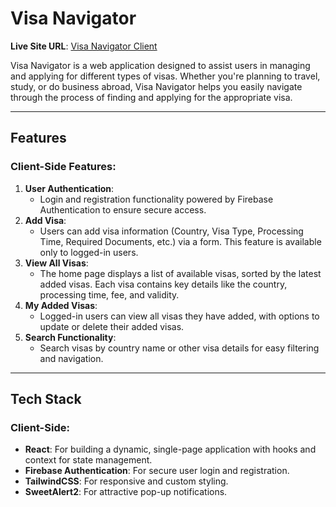 # Visa Navigator

**Live Site URL**: [Visa Navigator Client](https://visa-navigator-f6a31.web.app)

Visa Navigator is a web application designed to assist users in managing and applying for different types of visas. Whether you're planning to travel, study, or do business abroad, Visa Navigator helps you easily navigate through the process of finding and applying for the appropriate visa.

---

## **Features**

### **Client-Side Features**:
1. **User Authentication**: 
   - Login and registration functionality powered by Firebase Authentication to ensure secure access.
2. **Add Visa**: 
   - Users can add visa information (Country, Visa Type, Processing Time, Required Documents, etc.) via a form. This feature is available only to logged-in users.
3. **View All Visas**: 
   - The home page displays a list of available visas, sorted by the latest added visas. Each visa contains key details like the country, processing time, fee, and validity.
4. **My Added Visas**: 
   - Logged-in users can view all visas they have added, with options to update or delete their added visas.
5. **Search Functionality**:
   - Search visas by country name or other visa details for easy filtering and navigation.


---

## **Tech Stack**

### **Client-Side**:
- **React**: For building a dynamic, single-page application with hooks and context for state management.
- **Firebase Authentication**: For secure user login and registration.
- **TailwindCSS**: For responsive and custom styling.
- **SweetAlert2**: For attractive pop-up notifications.

